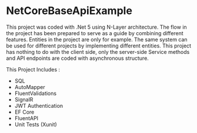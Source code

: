 # NetCoreBaseApiExample
This project was coded with .Net 5 using N-Layer architecture. 
The flow in the project has been prepared to serve as a guide by combining different features. 
Entities in the project are only for example.
The same system can be used for different projects by implementing different entities.
This project has nothing to do with the client side, only the server-side
Service methods and API endpoints are coded with asynchronous structure.

This Project Includes :
- SQL
- AutoMapper
- FluentValidations
- SignalR
- JWT Authentication
- EF Core
- FluentAPI
- Unit Tests (Xunit)
